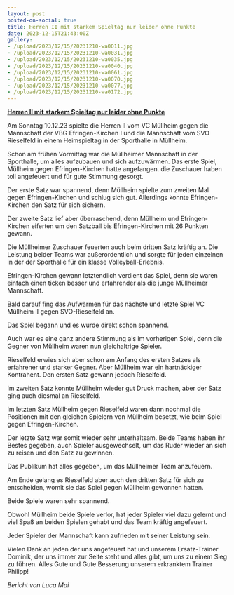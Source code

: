 ```yaml
---
layout: post
posted-on-social: true
title: Herren II mit starkem Spieltag nur leider ohne Punkte
date: 2023-12-15T21:43:00Z
gallery:
- /upload/2023/12/15/20231210-wa0011.jpg
- /upload/2023/12/15/20231210-wa0031.jpg
- /upload/2023/12/15/20231210-wa0035.jpg
- /upload/2023/12/15/20231210-wa0040.jpg
- /upload/2023/12/15/20231210-wa0061.jpg
- /upload/2023/12/15/20231210-wa0070.jpg
- /upload/2023/12/15/20231210-wa0077.jpg
- /upload/2023/12/15/20231210-wa0172.jpg
---
```

**<u>Herren II mit starkem Spieltag nur leider ohne Punkte</u>**

Am Sonntag 10.12.23 spielte die Herren II vom VC Müllheim gegen die
Mannschaft der VBG Efringen-Kirchen I und die Mannschaft vom SVO
Rieselfeld in einem Heimspieltag in der Sporthalle in Müllheim.

Schon am frühen Vormittag war die Müllheimer Mannschaft in der
Sporthalle, um alles aufzubauen und sich aufzuwärmen. Das erste Spiel,
Müllheim gegen Efringen-Kirchen hatte angefangen. die Zuschauer haben
toll angefeuert und für gute Stimmung gesorgt.

Der erste Satz war spannend, denn Müllheim spielte zum zweiten Mal gegen
Efringen-Kirchen und schlug sich gut. Allerdings konnte Efringen-Kirchen
den Satz für sich sichern.

Der zweite Satz lief aber überraschend, denn Müllheim und
Efringen-Kirchen eiferten um den Satzball bis Efringen-Kirchen mit 26
Punkten gewann.

Die Müllheimer Zuschauer feuerten auch beim dritten Satz kräftig an. Die
Leistung beider Teams war außerordentlich und sorgte für jeden einzelnen
in der der Sporthalle für ein klasse Volleyball-Erlebnis.

Efringen-Kirchen gewann letztendlich verdient das Spiel, denn sie waren
einfach einen ticken besser und erfahrender als die junge Müllheimer
Mannschaft.

Bald darauf fing das Aufwärmen für das nächste und letzte Spiel VC
Müllheim II gegen SVO-Rieselfeld an.

Das Spiel begann und es wurde direkt schon spannend.

Auch war es eine ganz andere Stimmung als im vorherigen Spiel, denn die
Gegner von Müllheim waren nun gleichaltrige Spieler.

Rieselfeld erwies sich aber schon am Anfang des ersten Satzes als
erfahrener und starker Gegner. Aber Müllheim war ein hartnäckiger
Kontrahent. Den ersten Satz gewann jedoch Rieselfeld.

Im zweiten Satz konnte Müllheim wieder gut Druck machen, aber der Satz
ging auch diesmal an Rieselfeld.

Im letzten Satz Müllheim gegen Rieselfeld waren dann nochmal die
Positionen mit den gleichen Spielern von Müllheim besetzt, wie beim
Spiel gegen Efringen-Kirchen.

Der letzte Satz war somit wieder sehr unterhaltsam. Beide Teams haben
ihr Bestes gegeben, auch Spieler ausgewechselt, um das Ruder wieder an
sich zu reisen und den Satz zu gewinnen.

Das Publikum hat alles gegeben, um das Müllheimer Team anzufeuern.

Am Ende gelang es Rieselfeld aber auch den dritten Satz für sich zu
entscheiden, womit sie das Spiel gegen Müllheim gewonnen hatten.

Beide Spiele waren sehr spannend.

Obwohl Müllheim beide Spiele verlor, hat jeder Spieler viel dazu gelernt
und viel Spaß an beiden Spielen gehabt und das Team kräftig angefeuert.

Jeder Spieler der Mannschaft kann zufrieden mit seiner Leistung sein.

Vielen Dank an jeden der uns angefeuert hat und unserem Ersatz-Trainer
Dominik, der uns immer zur Seite steht und alles gibt, um uns zu einem
Sieg zu führen. Alles Gute und Gute Besserung unserem erkranktem Trainer
Philipp!

<i>Bericht von Luca Mai</i>
